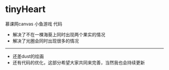 # tinyHeart
慕课网canvas 小鱼游戏 代码

+ 解决了不在一棵海葵上同时出现两个果实的情况
+ 解决了光圈会同时出现很多的情况

---------------------------------------

+ 还差dust的绘画
+ 还有代码的优化，这部分希望大家共同来完善，当然我也会持续更新


